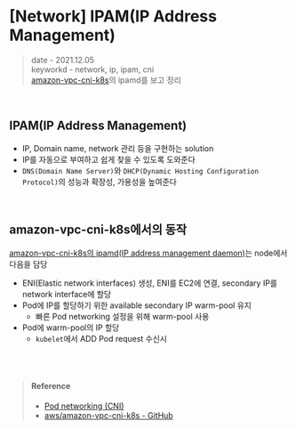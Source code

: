 # [Network] IPAM(IP Address Management)
> date - 2021.12.05  
> keyworkd - network, ip, ipam, cni  
> [amazon-vpc-cni-k8s](https://github.com/aws/amazon-vpc-cni-k8s)의 ipamd를 보고 정리

<br>

## IPAM(IP Address Management)
* IP, Domain name, network 관리 등을 구현하는 solution
* IP를 자동으로 부여하고 쉽게 찾을 수 있도록 도와준다
* `DNS(Domain Name Server)`와 `DHCP(Dynamic Hosting Configuration Protocol)`의 성능과 확장성, 가용성을 높여준다


<br>

## amazon-vpc-cni-k8s에서의 동작
[amazon-vpc-cni-k8s의 ipamd(IP address management daemon)](https://pkg.go.dev/github.com/aws/amazon-vpc-cni-k8s@v1.10.1/pkg/ipamd)는 node에서 다음을 담당

* ENI(Elastic network interfaces) 생성, ENI를 EC2에 연결, secondary IP를 network interface에 할당
* Pod에 IP를 할당하기 위한 available secondary IP warm-pool 유지
  * 빠른 Pod networking 설정을 위해 warm-pool 사용
* Pod에 warm-pool의 IP 할당
  * `kubelet`에서 ADD Pod request 수신시


<br><br>

> #### Reference
> * [Pod networking (CNI)](https://docs.aws.amazon.com/eks/latest/userguide/pod-networking.html)
> * [aws/amazon-vpc-cni-k8s - GitHub](https://github.com/aws/amazon-vpc-cni-k8s)
